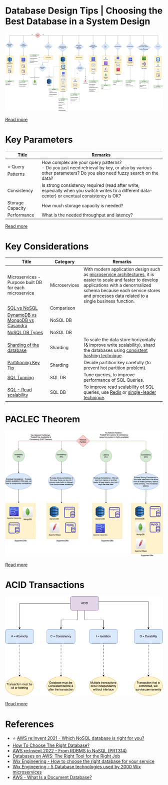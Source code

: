 # Database Design Tips | Choosing the Best Database in a System Design

![](DatabaseDesign.png)

[Read more](https://www.youtube.com/watch?v=cODCpXtPHbQ)

# Key Parameters

| Title                  | Remarks                                                                                                                                                        |
|------------------------|----------------------------------------------------------------------------------------------------------------------------------------------------------------|
| :star: Query Patterns  | How complex are your query patterns? <br/>- Do you just need retrieval by key, or also by various other parameters? Do you also need fuzzy search on the data? |
| Consistency            | Is strong consistency required (read after write, especially when you switch writes to a different data-center) or eventual consistency is OK?                 |
| Storage Capacity       | How much storage capacity is needed?                                                                                                                           |
| Performance            | What is the needed throughput and latency?                                                                                                                     |

[Read more](https://medium.com/wix-engineering/how-to-choose-the-right-database-for-your-service-97b1670c5632)

# Key Considerations

| Title                                                                             | Category      | Remarks                                                                                                                                                                                                                                                                        |
|-----------------------------------------------------------------------------------|---------------|--------------------------------------------------------------------------------------------------------------------------------------------------------------------------------------------------------------------------------------------------------------------------------|
| Microservices - Purpose built DB for each microservice                            | Microservices | With modern application design such as [microservice architectures](../5_MicroServicesSOA/Readme.md), it is easier to scale and faster to develop applications with a denormalized schema because each service stores and processes data related to a single business function. |
| [SQL vs NoSQL](SQLvsNoSQL/Readme.md)                                              | Comparison    |                                                                                                                                                                                                                                                                                |
| [DynamoDB vs MongoDB vs Casandra](NoSQL-Databases/DynamoDBVsMongoDBVsCasandra.md) | NoSQL DB      |                                                                                                                                                                                                                                                                                |
| [NoSQL DB Types](NoSQL-Databases/Readme.md)                                       | NoSQL DB      |                                                                                                                                                                                                                                                                                |
| [Sharding of the database](PartitioningSharding/Readme.md)                        | Sharding      | To scale the data store horizontally (& improve write scalability), shard the databases using [consistent hashing technique](PartitioningSharding/ConsistentHashing.md).                                                                                                       |
| [Partitioning Key Tip](PartitioningSharding/PartitionKeyTips.md)                  | Sharding      | Decide partition key carefully (to prevent hot partition problem).                                                                                                                                                                                                             |
| [SQL Tunning](SQL-Databases/SQLTuning.md)                                         | SQL DB        | Tune queries, to improve performance of SQL Queries.                                                                                                                                                                                                                           |
| [SQL - Read scalability](ScalabilityDB.md)                                        | SQL DB        | To improve read scalability of SQL queries, use [Redis](In-Memory-Databases/Redis) or [single-leader technique](Consistency&Replication/SingleLeaderReplication.md).                                                                   |

# PACLEC Theorem

![](CAP&PACELCTheorems/PACELC_Diagram.drawio.png)

[Read more](CAP&PACELCTheorems/Readme.md)

# ACID Transactions

![](ACIDTransactions/assets/ACID_Property_DBMS.drawio.png)

[Read more](ACIDTransactions/Readme.md)

# References
- :star: [AWS re:Invent 2021 - Which NoSQL database is right for you?](https://www.youtube.com/watch?v=ivBaro-8PhI)
- [How To Choose The Right Database?](https://www.youtube.com/watch?v=kkeFE6iRfMM)
- [AWS re:Invent 2022 - From RDBMS to NoSQL (PRT314)](https://www.youtube.com/watch?v=eEENrNKxCdw)
- [Databases on AWS: The Right Tool for the Right Job](https://www.youtube.com/watch?v=WE8N5BU5MeI&t=3710s)
- [Wix Engineering - How to choose the right database for your service](https://medium.com/wix-engineering/how-to-choose-the-right-database-for-your-service-97b1670c5632)
- [Wix Engineering - 5 Database technologies used by 2000 Wix microservices](https://medium.com/wix-engineering/5-database-technologies-used-by-2000-wix-microservices-e4769638b8c3)
- [AWS - What Is a Document Database?](https://aws.amazon.com/nosql/document/)